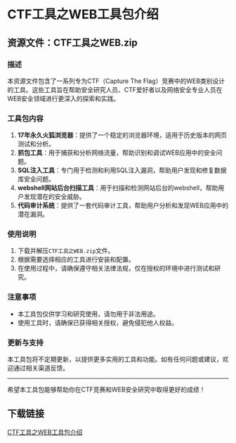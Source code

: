 # CTF工具之WEB工具包介绍

## 资源文件：CTF工具之WEB.zip

### 描述
本资源文件包含了一系列专为CTF（Capture The Flag）竞赛中的WEB类别设计的工具。这些工具旨在帮助安全研究人员、CTF爱好者以及网络安全专业人员在WEB安全领域进行更深入的探索和实践。

### 工具包内容
1. **17年永久火狐浏览器**：提供了一个稳定的浏览器环境，适用于历史版本的网页测试和分析。
2. **抓包工具**：用于捕获和分析网络流量，帮助识别和调试WEB应用中的安全问题。
3. **SQL注入工具**：专门用于检测和利用SQL注入漏洞，帮助用户发现和修复数据库安全问题。
4. **webshell网站后台扫描工具**：用于扫描和检测网站后台的webshell，帮助用户发现潜在的安全威胁。
5. **代码审计系统**：提供了一套代码审计工具，帮助用户分析和发现WEB应用中的潜在漏洞。

### 使用说明
1. 下载并解压`CTF工具之WEB.zip`文件。
2. 根据需要选择相应的工具进行安装和配置。
3. 在使用过程中，请确保遵守相关法律法规，仅在授权的环境中进行测试和研究。

### 注意事项
- 本工具包仅供学习和研究使用，请勿用于非法用途。
- 使用工具时，请确保已获得相关授权，避免侵犯他人权益。

### 更新与支持
本工具包将不定期更新，以提供更多实用的工具和功能。如有任何问题或建议，欢迎通过相关渠道反馈。

---

希望本工具包能够帮助你在CTF竞赛和WEB安全研究中取得更好的成绩！

## 下载链接

[CTF工具之WEB工具包介绍](https://pan.quark.cn/s/378b3b37a084)